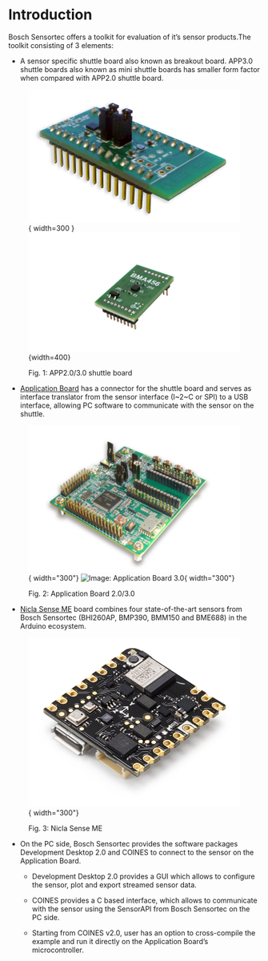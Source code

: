 # Introduction

Bosch Sensortec offers a toolkit for evaluation of it’s sensor products.The toolkit consisting of 3 elements:

- A sensor specific shuttle board also known as breakout board. APP3.0 shuttle boards also
known as mini shuttle boards has smaller form factor when compared with APP2.0 shuttle
board.

<figure markdown>

  ![Image: APP2.0 shuttle board](BMI160.png){ width=300 }  
  ![Image: APP3.0 shuttle board](bma456_shuttle_board.png){width=400}

  <figcaption>Fig. 1: APP2.0/3.0 shuttle board</figcaption>
</figure>


- [Application Board](https://www.bosch-sensortec.com/software-tools/tools/application-board-3-0/) has a connector for the shuttle board and serves as interface translator from the sensor interface (I~2~C or SPI) to a USB interface, allowing PC software to communicate with the sensor on the shuttle.

<figure markdown>

  ![Image: Application Board 2.0](application_board_20.png){ width="300"}
  ![Image: Application Board 3.0](application_board_30.png){ width="300"}
  <figcaption>Fig. 2: Application Board 2.0/3.0</figcaption>
</figure>

- [Nicla Sense ME](https://store.arduino.cc/products/nicla-sense-me) board combines four state-of-the-art sensors from Bosch Sensortec (BHI260AP,
BMP390, BMM150 and BME688) in the Arduino ecosystem.

<figure markdown>

  ![Image: Nicla Sense ME](nicla_sense_me.png){ width="300"}
  <figcaption>Fig. 3: Nicla Sense ME</figcaption>
</figure>

- On the PC side, Bosch Sensortec provides the software packages Development Desktop 2.0 and COINES to connect to the sensor on the Application Board.

    - Development Desktop 2.0 provides a GUI which allows to configure the sensor, plot and export streamed sensor data.

    - COINES provides a C based interface, which allows to communicate with the sensor using the SensorAPI from Bosch Sensortec on the PC side.

    - Starting from COINES v2.0, user has an option to cross-compile the example and run it directly on the Application Board’s microcontroller.

